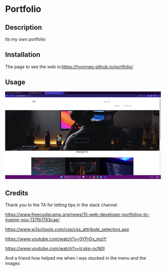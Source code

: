 # Portfolio

## Description

Its my own portfolio

## Installation

The page to see the web is:https://hyonneo.github.io/portfolio/ 

## Usage

![image](./assets/images/Screenshot%20(77).png)


## Credits

Thank you to the TA for letting tips in the slack channel

https://www.freecodecamp.org/news/15-web-developer-portfolios-to-inspire-you-137fb1743cae/

https://www.w3schools.com/css/css_attribute_selectors.asp

https://www.youtube.com/watch?v=0YFrGy_mzjY

https://www.youtube.com/watch?v=tcskp-ncN0I

And a friend how helped me when i was stucked in the menu and the images




